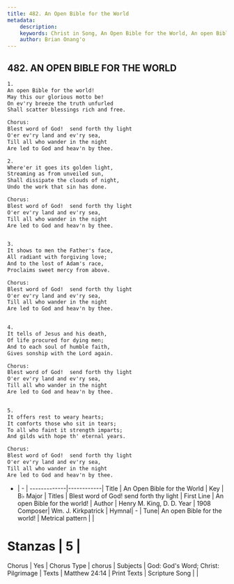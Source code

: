 ```yaml
---
title: 482. An Open Bible for the World
metadata:
    description: 
    keywords: Christ in Song, An Open Bible for the World, An open Bible for the world!, Blest word of God!  send forth thy light
    author: Brian Onang'o
---
```



## 482. AN OPEN BIBLE FOR THE WORLD

```txt
1.
An open Bible for the world!
May this our glorious motto be!
On ev'ry breeze the truth unfurled
Shall scatter blessings rich and free.

Chorus:
Blest word of God!  send forth thy light
O'er ev'ry land and ev'ry sea,
Till all who wander in the night
Are led to God and heav'n by thee.

2.
Where'er it goes its golden light,
Streaming as from unveiled sun,
Shall dissipate the clouds of night,
Undo the work that sin has done. 

Chorus:
Blest word of God!  send forth thy light
O'er ev'ry land and ev'ry sea,
Till all who wander in the night
Are led to God and heav'n by thee.


3.
It shows to men the Father's face,
All radiant with forgiving love;
And to the lost of Adam's race,
Proclaims sweet mercy from above. 

Chorus:
Blest word of God!  send forth thy light
O'er ev'ry land and ev'ry sea,
Till all who wander in the night
Are led to God and heav'n by thee.


4.
It tells of Jesus and his death,
Of life procured for dying men;
And to each soul of humble faith,
Gives sonship with the Lord again. 

Chorus:
Blest word of God!  send forth thy light
O'er ev'ry land and ev'ry sea,
Till all who wander in the night
Are led to God and heav'n by thee.


5.
It offers rest to weary hearts;
It comforts those who sit in tears;
To all who faint it strength imparts;
And gilds with hope th' eternal years. 

Chorus:
Blest word of God!  send forth thy light
O'er ev'ry land and ev'ry sea,
Till all who wander in the night
Are led to God and heav'n by thee.

```

- |   -  |
-------------|------------|
Title | An Open Bible for the World |
Key | B♭ Major |
Titles | Blest word of God!  send forth thy light |
First Line | An open Bible for the world! |
Author | Henry M. King, D. D.
Year | 1908
Composer| Wm. J. Kirkpatrick |
Hymnal|  - |
Tune| An open Bible for the world! |
Metrical pattern | |
# Stanzas | 5 |
Chorus | Yes |
Chorus Type | chorus |
Subjects | God: God's Word; Christ: Pilgrimage |
Texts | Matthew 24:14 |
Print Texts | 
Scripture Song |  |
  
